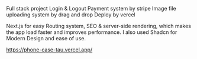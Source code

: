 Full stack project
Login & Logout 
Payment system by stripe
Image file uploading system by drag and drop
Deploy by vercel

Next.js for easy Routing system, SEO & server-side rendering, which makes the app load faster and improves performance. 
I also used Shadcn for Modern Design and ease of use.

https://phone-case-tau.vercel.app/
